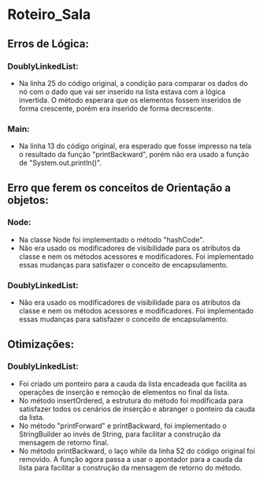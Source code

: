 # Roteiro_Sala

## Erros de Lógica:
### DoublyLinkedList:
* Na linha 25 do código original, a condição para comparar os dados do nó com o dado que vai ser inserido na lista estava com a lógica invertida. O método esperara que os elementos fossem inseridos de forma crescente, porém era inserido de forma decrescente.

### Main: 
* Na linha 13 do código original, era esperado que fosse impresso na tela o resultado da função "printBackward", porém não era usado a função de "System.out.println()".

## Erro que ferem os conceitos de Orientação a objetos:
### Node:
* Na classe Node foi implementado o método "hashCode".
* Não era usado os modificadores de visibilidade para os atributos da classe e nem os métodos acessores e modificadores. Foi implementado essas mudanças para satisfazer o conceito de encapsulamento.
### DoublyLinkedList: 
* Não era usado os modificadores de visibilidade para os atributos da classe e nem os métodos acessores e modificadores. Foi implementado essas mudanças para satisfazer o conceito de encapsulamento.

## Otimizações: 
### DoublyLinkedList:
* Foi criado um ponteiro para a cauda da lista encadeada que facilita as operações de inserção e remoção de elementos no final da lista.
* No método insertOrdered, a estrutura do método foi modificada para satisfazer todos os cenários de inserção e abranger o ponteiro da cauda da lista.
* No método "printForward" e printBackward, foi implementado o StringBuilder ao invés de String, para facilitar a construção da mensagem de retorno final.
* No método printBackward, o laço while da linha 52 do código original foi removido. A função agora passa a usar o apontador para a cauda da lista para facilitar a construção da mensagem de retorno do método. 